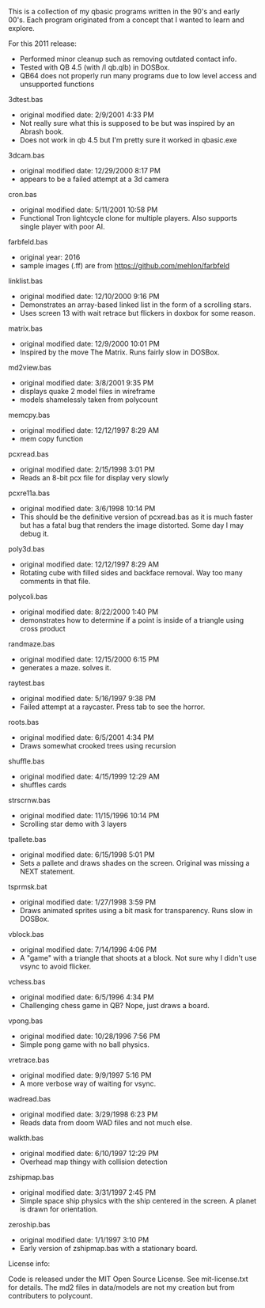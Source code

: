 This is a collection of my qbasic programs written in the 90's and early 00's. Each program originated from a concept that I wanted to learn and explore. 

For this 2011 release:
 - Performed minor cleanup such as removing outdated contact info.
 - Tested with QB 4.5 (with /l qb.qlb) in DOSBox. 
 - QB64 does not properly run many programs due to low level access and unsupported functions


3dtest.bas 
 - original modified date: 2/9/2001 4:33 PM
 - Not really sure what this is supposed to be but was inspired by an Abrash book.
 - Does not work in qb 4.5 but I'm pretty sure it worked in qbasic.exe

3dcam.bas
 - original modified date: 12/29/2000 8:17 PM
 - appears to be a failed attempt at a 3d camera

cron.bas
 - original modified date: 5/11/2001 10:58 PM
 - Functional Tron lightcycle clone for multiple players. Also supports single player with poor AI.

farbfeld.bas
- original year: 2016
- sample images (.ff) are from <https://github.com/mehlon/farbfeld>

linklist.bas
- original modified date: 12/10/2000 9:16 PM
- Demonstrates an array-based linked list in the form of a scrolling stars.
- Uses screen 13 with wait retrace but flickers in doxbox for some reason.

matrix.bas
- original modified date: 12/9/2000 10:01 PM
- Inspired by the move The Matrix. Runs fairly slow in DOSBox.

md2view.bas
 - original modified date: 3/8/2001 9:35 PM
 - displays quake 2 model files in wireframe
 - models shamelessly taken from polycount
 
memcpy.bas
 - original modified date: 12/12/1997 8:29 AM
 - mem copy function

pcxread.bas
- original modified date: 2/15/1998 3:01 PM
- Reads an 8-bit pcx file for display very slowly
 
pcxre11a.bas
- original modified date: 3/6/1998 10:14 PM
- This should be the definitive version of pcxread.bas as it is much faster but has a fatal bug that
  renders the image distorted. Some day I may debug it.
 
poly3d.bas
- original modified date: 12/12/1997 8:29 AM
- Rotating cube with filled sides and backface removal. Way too many comments in that file.

polycoli.bas
- original modified date: 8/22/2000 1:40 PM
- demonstrates how to determine if a point is inside of a triangle using cross product

randmaze.bas
- original modified date: 12/15/2000 6:15 PM
- generates a maze. solves it.

raytest.bas
- original modified date: 5/16/1997 9:38 PM
- Failed attempt at a raycaster. Press tab to see the horror.

roots.bas
- original modified date: 6/5/2001 4:34 PM
- Draws somewhat crooked trees using recursion

shuffle.bas
- original modified date: 4/15/1999 12:29 AM
- shuffles cards

strscrnw.bas
- original modified date: 11/15/1996 10:14 PM
- Scrolling star demo with 3 layers

tpallete.bas
- original modified date: 6/15/1998 5:01 PM
- Sets a pallete and draws shades on the screen. Original was missing a NEXT statement.

tsprmsk.bat
- original modified date: 1/27/1998 3:59 PM
- Draws animated sprites using a bit mask for transparency. Runs slow in DOSBox.

vblock.bas
- original modified date: 7/14/1996 4:06 PM
- A "game" with a triangle that shoots at a block. Not sure why I didn't use vsync to avoid flicker.

vchess.bas
- original modified date: 6/5/1996 4:34 PM
- Challenging chess game in QB? Nope, just draws a board.

vpong.bas
- original modified date: 10/28/1996 7:56 PM
- Simple pong game with no ball physics.

vretrace.bas
- original modified date: 9/9/1997 5:16 PM
- A more verbose way of waiting for vsync.

wadread.bas
- original modified date: 3/29/1998 6:23 PM
- Reads data from doom WAD files and not much else.

walkth.bas
- original modified date: 6/10/1997 12:29 PM
- Overhead map thingy with collision detection

zshipmap.bas
- original modified date: 3/31/1997 2:45 PM
- Simple space ship physics with the ship centered in the screen. A planet is drawn for orientation.

zeroship.bas
- original modified date: 1/1/1997 3:10 PM
- Early version of zshipmap.bas with a stationary board.

License info:

Code is released under the MIT Open Source License. See mit-license.txt for details.
The md2 files in data/models are not my creation but from contributers to polycount.





